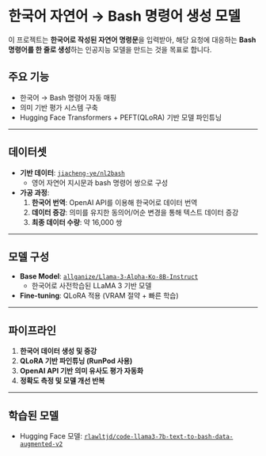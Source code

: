 # 한국어 자연어 → Bash 명령어 생성 모델

이 프로젝트는 **한국어로 작성된 자연어 명령문**을 입력받아, 해당 요청에 대응하는 **Bash 명령어를 한 줄로 생성**하는 인공지능 모델을 만드는 것을 목표로 합니다.

## 주요 기능
- 한국어 → Bash 명령어 자동 매핑
- 의미 기반 평가 시스템 구축
- Hugging Face Transformers + PEFT(QLoRA) 기반 모델 파인튜닝

---

## 데이터셋

- **기반 데이터**: [`jiacheng-ye/nl2bash`](https://huggingface.co/datasets/jiacheng-ye/nl2bash)
  - 영어 자연어 지시문과 bash 명령어 쌍으로 구성
- **가공 과정**:
  1. **한국어 번역**: OpenAI API를 이용해 한국어로 데이터 번역
  2. **데이터 증강**: 의미를 유지한 동의어/어순 변경을 통해 텍스트 데이터 증강
  3. **최종 데이터 수량**: 약 16,000 쌍

---

## 모델 구성

- **Base Model**: [`allganize/Llama-3-Alpha-Ko-8B-Instruct`](https://huggingface.co/allganize/Llama-3-Alpha-Ko-8B-Instruct)
  - 한국어로 사전학습된 LLaMA 3 기반 모델
- **Fine-tuning**: QLoRA 적용 (VRAM 절약 + 빠른 학습)

---

## 파이프라인

1. **한국어 데이터 생성 및 증강**
2. **QLoRA 기반 파인튜닝 (RunPod 사용)**
3. **OpenAI API 기반 의미 유사도 평가 자동화**
4. **정확도 측정 및 모델 개선 반복**

---

## 학습된 모델
- Hugging Face 모델: [`rlawltjd/code-llama3-7b-text-to-bash-data-augmented-v2`](https://huggingface.co/rlawltjd/code-llama3-7b-text-to-bash-data-augmented-v2)
